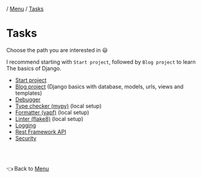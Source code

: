 / [Menu](/documentation/README.md) / [Tasks](/documentation/tasks/README.md)

# Tasks

Choose the path you are interested in 😃

I recommend starting with `Start project`, followed by `Blog project` to learn The basics of Django.

- [Start project](startproject.md)
- [Blog project](blog.md) (Django basics with database, models, urls, views and templates)
- [Debugger](debugger.md)
- [Type checker (mypy)](typing.md) (local setup)
- [Formatter (yapf)](formatter.md) (local setup)
- [Linter (flake8)](linter.md) (local setup)
- [Logging](logging.md)
- [Rest Framework API](rest.md)
- [Security](security.md)

<br>
<br>

👈 Back to [Menu](/documentation/README.md)
